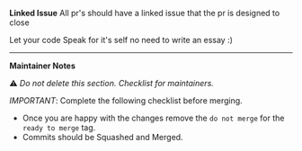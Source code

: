 **Linked Issue**
All pr's should have a linked issue that the pr is designed to close

Let your code Speak for it's self no need to write an essay :)

----
**Maintainer Notes**

⚠️ *Do not delete this section. Checklist for maintainers.*

*IMPORTANT*: Complete the following checklist before merging.
- Once you are happy with the changes remove the `do not merge` for the `ready to merge` tag.
- Commits should be Squashed and Merged.
